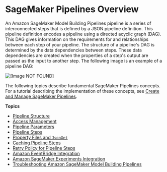 # SageMaker Pipelines Overview<a name="pipelines-sdk"></a>

 An Amazon SageMaker Model Building Pipelines pipeline is a series of interconnected steps that is defined by a JSON pipeline definition\. This pipeline definition encodes a pipeline using a directed acyclic graph \(DAG\)\. This DAG gives information on the requirements for and relationships between each step of your pipeline\. The structure of a pipeline's DAG is determined by the data dependencies between steps\. These data dependencies are created when the properties of a step's output are passed as the input to another step\. The following image is an example of a pipeline DAG:

![\[Image NOT FOUND\]](http://docs.aws.amazon.com/sagemaker/latest/dg/images/pipeline-full.png)

The following topics describe fundamental SageMaker Pipelines concepts\. For a tutorial describing the implementation of these concepts, see [Create and Manage SageMaker Pipelines](pipelines-build.md)\.

**Topics**
+ [Pipeline Structure](build-and-manage-pipeline.md)
+ [Access Management](build-and-manage-access.md)
+ [Pipeline Parameters](build-and-manage-parameters.md)
+ [Pipeline Steps](build-and-manage-steps.md)
+ [Property Files and `JsonGet`](build-and-manage-propertyfile.md)
+ [Caching Pipeline Steps](pipelines-caching.md)
+ [Retry Policy for Pipeline Steps](pipelines-retry-policy.md)
+ [Amazon EventBridge Integration](pipeline-eventbridge.md)
+ [Amazon SageMaker Experiments Integration](pipelines-experiments.md)
+ [Troubleshooting Amazon SageMaker Model Building Pipelines](pipelines-troubleshooting.md)